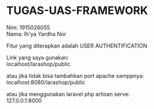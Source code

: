# TUGAS-UAS-FRAMEWORK
Nim: 1915026055 <br>
Nama: Ih'ya Yardha Nor



Fitur yang diterapkan adalah USER AUTHENTIFICATION



Link yang saya gunakan: <br>
localhost/larashop/public 



atau jika tidak bisa tambahkan port apache xamppnya: <br>
localhost:8080/larashop/public


atau jika menggunakan laravel php artisan serve: <br>
127.0.0.1:8000
